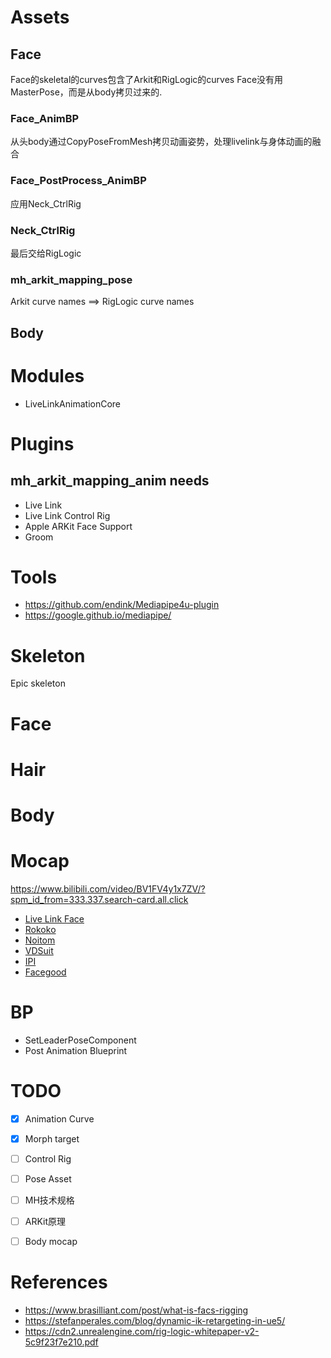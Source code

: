 # Assets
## Face
Face的skeletal的curves包含了Arkit和RigLogic的curves
Face没有用MasterPose，而是从body拷贝过来的.
### Face_AnimBP
从头body通过CopyPoseFromMesh拷贝动画姿势，处理livelink与身体动画的融合
### Face_PostProcess_AnimBP
应用Neck_CtrlRig
### Neck_CtrlRig
最后交给RigLogic
### mh_arkit_mapping_pose
Arkit curve names ==> RigLogic curve names

## Body

# Modules
* LiveLinkAnimationCore

# Plugins
## mh_arkit_mapping_anim needs
* Live Link
* Live Link Control Rig
* Apple ARKit Face Support
* Groom

# Tools
* https://github.com/endink/Mediapipe4u-plugin
* https://google.github.io/mediapipe/

# Skeleton
Epic skeleton

# Face
# Hair
# Body

# Mocap
https://www.bilibili.com/video/BV1FV4y1x7ZV/?spm_id_from=333.337.search-card.all.click
* [Live Link Face](https://apps.apple.com/us/app/live-link-face/id1495370836)
* [Rokoko](https://www.rokoko.com/)
* [Noitom](https://www.noitom.com.cn/)
* [VDSuit](http://www.vdsuit.com/)
* [IPI](https://ipisoft.com/)
* [Facegood](https://www.avatary.com/home)
# BP
* SetLeaderPoseComponent
* Post Animation Blueprint

# TODO
* [x] Animation Curve
* [x] Morph target
* [ ] Control Rig
* [ ] Pose Asset
* [ ] MH技术规格
* [ ] ARKit原理
* [ ] Body mocap


# References
* https://www.brasilliant.com/post/what-is-facs-rigging
* https://stefanperales.com/blog/dynamic-ik-retargeting-in-ue5/
* https://cdn2.unrealengine.com/rig-logic-whitepaper-v2-5c9f23f7e210.pdf
